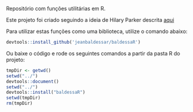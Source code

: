 Repositório com funções utilitárias em R.

Este projeto foi criado seguindo a ideia de Hilary Parker descrita [aqui](https://hilaryparker.com/2014/04/29/writing-an-r-package-from-scratch/)

Para utilizar estas funções como uma biblioteca, utilize o comando abaixo:

```r 
devtools::install_github('jeanbaldessar/baldessaR')
```

Ou baixe o código e rode os seguintes comandos a partir da pasta R do projeto:

```r
tmpDir <- getwd()
setwd("../")
devtools::document()
setwd("../")
devtools::install("baldessaR")
setwd(tmpDir)
rm(tmpDir)
```